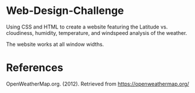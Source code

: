 # Web-Design-Challenge
Using CSS and HTML to create a website featuring the Latitude vs. cloudiness, humidity, temperature, and windspeed analysis of the weather.

The website works at all window widths.

# References
OpenWeatherMap.org. (2012). Retrieved from https://openweathermap.org/